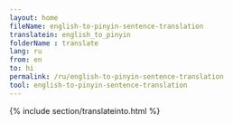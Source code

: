 ```yaml
---
layout: home
fileName: english-to-pinyin-sentence-translation
translatein: english_to_pinyin
folderName : translate
lang: ru
from: en
to: hi
permalink: /ru/english-to-pinyin-sentence-translation
tool: english-to-pinyin-sentence-translation
---
```

{% include section/translateinto.html %}